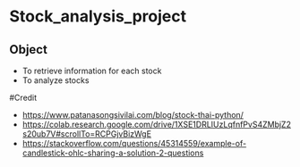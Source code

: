# Stock_analysis_project


## Object
- To retrieve information for each stock
- To analyze stocks

#Credit
- https://www.patanasongsivilai.com/blog/stock-thai-python/
- https://colab.research.google.com/drive/1XSE1DRLIUzLqfnfPvS4ZMbjZ2s20ub7V#scrollTo=RCPGjvBizWgE
- https://stackoverflow.com/questions/45314559/example-of-candlestick-ohlc-sharing-a-solution-2-questions
